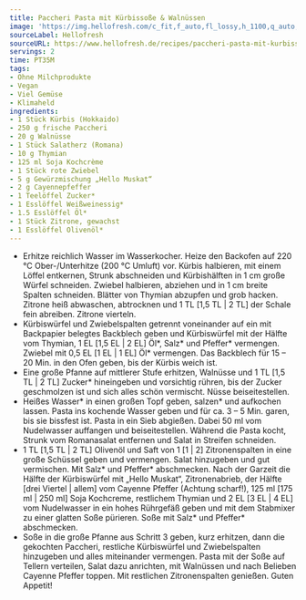 ```yaml
---
title: Paccheri Pasta mit Kürbissoße & Walnüssen
image: 'https://img.hellofresh.com/c_fit,f_auto,fl_lossy,h_1100,q_auto,w_2600/hellofresh_s3/image/paccheri-pasta-mit-kurbissosze-walnussen-42274942.jpg'
sourceLabel: Hellofresh
sourceURL: https://www.hellofresh.de/recipes/paccheri-pasta-mit-kurbissosze-walnussen-62fbdf628fc7707d50069a8e
servings: 2
time: PT35M
tags:
- Ohne Milchprodukte
- Vegan
- Viel Gemüse
- Klimaheld
ingredients:
- 1 Stück Kürbis (Hokkaido)
- 250 g frische Paccheri
- 20 g Walnüsse
- 1 Stück Salatherz (Romana)
- 10 g Thymian
- 125 ml Soja Kochcrème
- 1 Stück rote Zwiebel
- 5 g Gewürzmischung „Hello Muskat“
- 2 g Cayennepfeffer
- 1 Teelöffel Zucker*
- 1 Esslöffel Weißweinessig*
- 1.5 Esslöffel Öl*
- 1 Stück Zitrone, gewachst
- 1 Esslöffel Olivenöl*
---
```


- Erhitze reichlich Wasser im Wasserkocher.  Heize den Backofen auf 220 °C Ober-/Unterhitze (200 °C Umluft) vor.  Kürbis halbieren, mit einem Löffel entkernen, Strunk abschneiden und Kürbishälften in 1 cm große Würfel schneiden.  Zwiebel halbieren, abziehen und in 1 cm breite Spalten schneiden.  Blätter von Thymian abzupfen und grob hacken.  Zitrone heiß abwaschen, abtrocknen und 1 TL [1,5 TL | 2 TL] der Schale fein abreiben. Zitrone vierteln.
- Kürbiswürfel und Zwiebelspalten getrennt voneinander auf ein mit Backpapier belegtes Backblech geben und Kürbiswürfel mit der Hälfte vom Thymian, 1 EL [1,5 EL | 2 EL] Öl\*, Salz\* und Pfeffer\* vermengen. Zwiebel mit 0,5 EL [1 EL | 1 EL] Öl\* vermengen. Das Backblech für 15 – 20 Min. in den Ofen geben, bis der Kürbis weich ist.
- Eine große Pfanne auf mittlerer Stufe erhitzen, Walnüsse und 1 TL [1,5 TL | 2 TL] Zucker\* hineingeben und vorsichtig rühren, bis der Zucker geschmolzen ist und sich alles schön vermischt. Nüsse beiseitestellen.
- Heißes Wasser\* in einen großen Topf geben, salzen\* und aufkochen lassen. Pasta ins kochende Wasser geben und für ca. 3 – 5 Min. garen, bis sie bissfest ist. Pasta in ein Sieb abgießen. Dabei 50 ml vom Nudelwasser auffangen und beiseitestellen.  Während die Pasta kocht, Strunk vom Romanasalat entfernen und Salat in Streifen schneiden.
- 1 TL [1,5 TL | 2 TL] Olivenöl und Saft von 1 [1 | 2] Zitronenspalten in eine große Schüssel geben und vermengen. Salat hinzugeben und gut vermischen. Mit Salz\* und Pfeffer\* abschmecken.  Nach der Garzeit die Hälfte der Kürbiswürfel mit „Hello Muskat“, Zitronenabrieb, der Hälfte [drei Viertel | allem] vom Cayenne Pfeffer (Achtung scharf!), 125 ml [175 ml | 250 ml] Soja Kochcreme, restlichem Thymian und 2 EL [3 EL | 4 EL] vom Nudelwasser in ein hohes Rührgefäß geben und mit dem Stabmixer zu einer glatten Soße pürieren. Soße mit Salz\* und Pfeffer\* abschmecken.
- Soße in die große Pfanne aus Schritt 3 geben, kurz erhitzen, dann die gekochten Paccheri, restliche Kürbiswürfel und Zwiebelspalten hinzugeben und alles miteinander vermengen. Pasta mit der Soße auf Tellern verteilen, Salat dazu anrichten, mit Walnüssen und nach Belieben Cayenne Pfeffer toppen. Mit restlichen Zitronenspalten genießen.  Guten Appetit!
